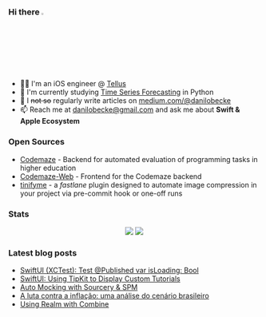 ### Hi there <a href="https://www.gautamkrishnar.com/"><img src="https://media.giphy.com/media/hvRJCLFzcasrR4ia7z/giphy.gif" width="3%"></a>

- 👨‍💻 I'm an iOS engineer @ [Tellus](https://www.tellusapp.com)
- 📖 I'm currently studying [Time Series Forecasting](https://otexts.com/fpp3) in Python
- 📝 I ~~not so~~ regularly write articles on [medium.com/@danilobecke](https://medium.com/@danilobecke)
- 📫 Reach me at [danilobecke@gmail.com](mailto:danilobecke@gmail.com) and ask me about **Swift & Apple Ecosystem**

### Open Sources

- [Codemaze](https://github.com/danilobecke/codemaze) - Backend for automated evaluation of programming tasks in higher education
- [Codemaze-Web](https://github.com/danilobecke/codemaze-web) - Frontend for the Codemaze backend
- [tinifyme](https://github.com/danilobecke/fastlane-plugin-tinifyme) - a _fastlane_ plugin designed to automate image compression in your project via pre-commit hook or one-off runs

### Stats

<div align=center>
  <img src=https://github-profile-summary-cards.vercel.app/api/cards/profile-details?username=danilobecke&theme=transparent>
  <img src=https://streak-stats.demolab.com?user=danilobecke&theme=transparent&hide_border=true>
</div>

### Latest blog posts

<!-- BLOG-POST-LIST:START -->
- [SwiftUI &lpar;XCTest&rpar;: Test @Published var isLoading: Bool](https://medium.com/@danilobecke/swiftui-xctest-test-published-var-isloading-bool-01c71369880a?source=rss-72e961362cb2------2)
- [SwiftUI: Using TipKit to Display Custom Tutorials](https://medium.com/@danilobecke/swiftui-using-tipkit-to-display-custom-tutorials-3a54034c3021?source=rss-72e961362cb2------2)
- [Auto Mocking with Sourcery &amp; SPM](https://medium.com/@danilobecke/auto-mocking-with-sourcery-spm-23a670072d93?source=rss-72e961362cb2------2)
- [A luta contra a inflação: uma análise do cenário brasileiro](https://medium.com/@danilobecke/a-luta-contra-a-infla%C3%A7%C3%A3o-uma-an%C3%A1lise-do-cen%C3%A1rio-brasileiro-84369a767fb5?source=rss-72e961362cb2------2)
- [Using Realm with Combine](https://levelup.gitconnected.com/using-realm-with-combine-288afa199b33?source=rss-72e961362cb2------2)
<!-- BLOG-POST-LIST:END -->
